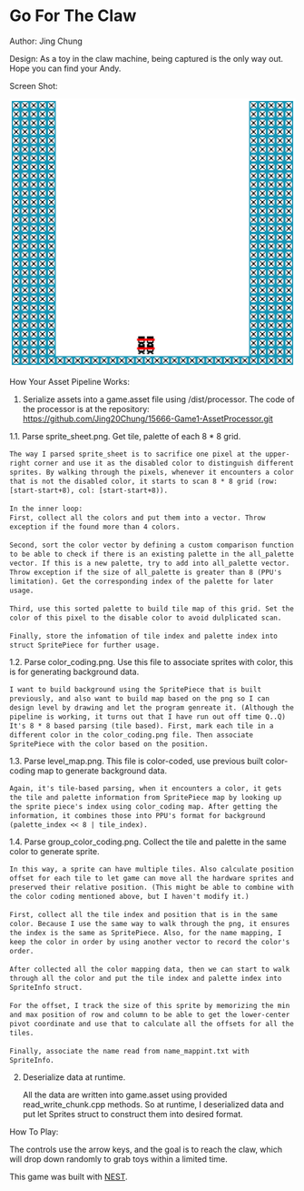 # Go For The Claw

Author: Jing Chung

Design: As a toy in the claw machine, being captured is the only way out. Hope you can find your Andy.

Screen Shot:

![Screen Shot](screenshot.png)

How Your Asset Pipeline Works:

1. Serialize assets into a game.asset file using /dist/processor.
The code of the processor is at the repository: https://github.com/Jing20Chung/15666-Game1-AssetProcessor.git

1.1. Parse sprite_sheet.png. Get tile, palette of each 8 * 8 grid.

    The way I parsed sprite_sheet is to sacrifice one pixel at the upper-right corner and use it as the disabled color to distinguish different sprites. By walking through the pixels, whenever it encounters a color that is not the disabled color, it starts to scan 8 * 8 grid (row: [start-start+8), col: [start-start+8)).

    In the inner loop:
    First, collect all the colors and put them into a vector. Throw exception if the found more than 4 colors. 
    
    Second, sort the color vector by defining a custom comparison function to be able to check if there is an existing palette in the all_palette vector. If this is a new palette, try to add into all_palette vector. Throw exception if the size of all_palette is greater than 8 (PPU's limitation). Get the corresponding index of the palette for later usage.

    Third, use this sorted palette to build tile map of this grid. Set the color of this pixel to the disable color to avoid dulplicated scan.
    
    Finally, store the infomation of tile index and palette index into struct SpritePiece for further usage.

1.2. Parse color_coding.png. Use this file to associate sprites with color, this is for generating background data. 

    I want to build background using the SpritePiece that is built previously, and also want to build map based on the png so I can design level by drawing and let the program genreate it. (Although the pipeline is working, it turns out that I have run out off time Q..Q)
    It's 8 * 8 based parsing (tile based). First, mark each tile in a different color in the color_coding.png file. Then associate SpritePiece with the color based on the position.

1.3. Parse level_map.png. This file is color-coded, use previous built color-coding map to generate background data.

    Again, it's tile-based parsing, when it encounters a color, it gets the tile and palette information from SpritePiece map by looking up the sprite piece's index using color_coding map. After getting the information, it combines those into PPU's format for background (palette_index << 8 | tile_index).

1.4. Parse group_color_coding.png. Collect the tile and palette in the same color to generate sprite. 

    In this way, a sprite can have multiple tiles. Also calculate position offset for each tile to let game can move all the hardware sprites and preserved their relative position. (This might be able to combine with the color coding mentioned above, but I haven't modify it.) 

    First, collect all the tile index and position that is in the same color. Because I use the same way to walk through the png, it ensures the index is the same as SpritePiece. Also, for the name mapping, I keep the color in order by using another vector to record the color's order.

    After collected all the color mapping data, then we can start to walk through all the color and put the tile index and palette index into SpriteInfo struct. 

    For the offset, I track the size of this sprite by memorizing the min and max position of row and column to be able to get the lower-center pivot coordinate and use that to calculate all the offsets for all the tiles.

    Finally, associate the name read from name_mappint.txt with SpriteInfo.

2. Deserialize data at runtime.

    All the data are written into game.asset using provided read_write_chunk.cpp methods. So at runtime, I deserialized data and put let Sprites struct to construct them into desired format.

How To Play:

The controls use the arrow keys, and the goal is to reach the claw, which will drop down randomly to grab toys within a limited time.

This game was built with [NEST](NEST.md).

